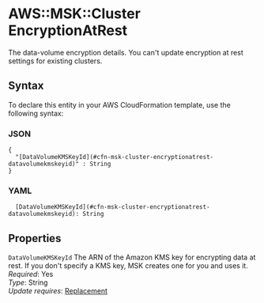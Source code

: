 # AWS::MSK::Cluster EncryptionAtRest<a name="aws-properties-msk-cluster-encryptionatrest"></a>

The data\-volume encryption details\. You can't update encryption at rest settings for existing clusters\.

## Syntax<a name="aws-properties-msk-cluster-encryptionatrest-syntax"></a>

To declare this entity in your AWS CloudFormation template, use the following syntax:

### JSON<a name="aws-properties-msk-cluster-encryptionatrest-syntax.json"></a>

```
{
  "[DataVolumeKMSKeyId](#cfn-msk-cluster-encryptionatrest-datavolumekmskeyid)" : String
}
```

### YAML<a name="aws-properties-msk-cluster-encryptionatrest-syntax.yaml"></a>

```
  [DataVolumeKMSKeyId](#cfn-msk-cluster-encryptionatrest-datavolumekmskeyid): String
```

## Properties<a name="aws-properties-msk-cluster-encryptionatrest-properties"></a>

`DataVolumeKMSKeyId`  <a name="cfn-msk-cluster-encryptionatrest-datavolumekmskeyid"></a>
The ARN of the Amazon KMS key for encrypting data at rest\. If you don't specify a KMS key, MSK creates one for you and uses it\.  
*Required*: Yes  
*Type*: String  
*Update requires*: [Replacement](https://docs.aws.amazon.com/AWSCloudFormation/latest/UserGuide/using-cfn-updating-stacks-update-behaviors.html#update-replacement)